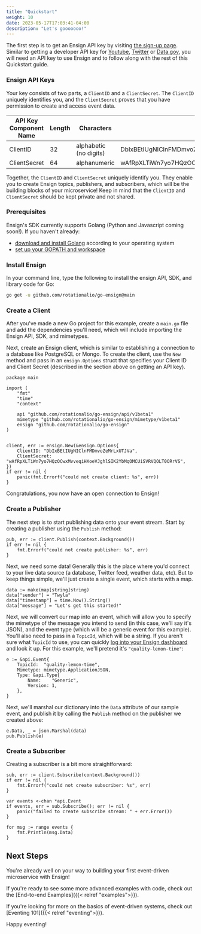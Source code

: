 ```yaml
---
title: "Quickstart"
weight: 10
date: 2023-05-17T17:03:41-04:00
description: "Let's gooooooo!"
---
```


The first step is to get an Ensign API key by visiting [the sign-up page](https://rotational.app/register). Similar to getting a developer API key for [Youtube](https://developers.google.com/youtube/v3/getting-started), [Twitter](https://developer.twitter.com/en/docs/twitter-api/getting-started/getting-access-to-the-twitter-api) or [Data.gov](https://api.data.gov/docs/api-key/), you will need an API key to use Ensign and to follow along with the rest of this Quickstart guide.

<a name="ensign-keys"></a>
### Ensign API Keys

Your key consists of two parts, a `ClientID` and a `ClientSecret`. The `ClientID` uniquely identifies you, and the `ClientSecret` proves that you have permission to create and access event data.

| API Key Component Name | Length | Characters             | Example                                                          |
|-------------------|--------|------------------------|------------------------------------------------------------------|
| ClientID          | 32     | alphabetic (no digits) | DbIxBEtIUgNIClnFMDmvoZeMrLxUTJVa                                 |
| ClientSecret      | 64     | alphanumeric           | wAfRpXLTiWn7yo7HQzOCwxMvveqiHXoeVJghlSIK2YbMqOMCUiSVRVQOLT0ORrVS |


Together, the `ClientID` and `ClientSecret` uniquely identify you. They enable you to create Ensign topics, publishers, and subscribers, which will be the building blocks of your microservice! Keep in mind that the `ClientID` and `ClientSecret` should be kept private and not shared.

### Prerequisites

Ensign's SDK currently supports Golang (Python and Javascript coming soon!).
If you haven't already:
- [download and install Golang](https://go.dev/doc/install) according to your operating system
- [set up your GOPATH and workspace](https://go.dev/doc/gopath_code)

### Install Ensign

In your command line, type the following to install the ensign API, SDK, and library code for Go:

```bash
go get -u github.com/rotationalio/go-ensign@main
```

<a name="create-a-client"></a>
### Create a Client

After you've made a new Go project for this example, create a `main.go` file and add the dependencies you'll need, which will include importing the Ensign API, SDK, and mimetypes.

Next, create an Ensign client, which is similar to establishing a connection to a database like PostgreSQL or Mongo. To create the client, use the `New` method and pass in an `ensign.Options` struct that specifies your Client ID and Client Secret (described in the section above on getting an API key).

```golang
package main

import (
    "fmt"
    "time"
    "context"

	api "github.com/rotationalio/go-ensign/api/v1beta1"
	mimetype "github.com/rotationalio/go-ensign/mimetype/v1beta1"
	ensign "github.com/rotationalio/go-ensign"
)


client, err := ensign.New(&ensign.Options{
	ClientID: "DbIxBEtIUgNIClnFMDmvoZeMrLxUTJVa",
	ClientSecret: "wAfRpXLTiWn7yo7HQzOCwxMvveqiHXoeVJghlSIK2YbMqOMCUiSVRVQOLT0ORrVS",
})
if err != nil {
	panic(fmt.Errorf("could not create client: %s", err))
}
```

Congratulations, you now have an open connection to Ensign!

### Create a Publisher

The next step is to start publishing data onto your event stream. Start by creating a publisher using the `Publish` method:

```golang
pub, err := client.Publish(context.Background())
if err != nil {
    fmt.Errorf("could not create publisher: %s", err)
}
```


Next, we need some data! Generally this is the place where you'd connect to your live data source (a database, Twitter feed, weather data, etc). But to keep things simple, we'll just create a single event, which starts with a map.

```golang
data := make(map[string]string)
data["sender"] = "Twyla"
data["timestamp"] = time.Now().String()
data["message"] = "Let's get this started!"
```

Next, we will convert our map into an event, which will allow you to specify the mimetype of the message you intend to send (in this case, we'll say it's JSON), and the event type (which will be a generic event for this example). You'll also need to pass in a `TopicId`, which will be a string. If you aren't sure what `TopicId` to use, you can quickly [log into your Ensign dashboard](https://rotational.io/ensign/) and look it up. For this example, we'll pretend it's `"quality-lemon-time"`:

```golang
e := &api.Event{
    TopicId:  "quality-lemon-time",
    Mimetype: mimetype.ApplicationJSON,
    Type: &api.Type{
        Name:    "Generic",
        Version: 1,
    },
}
```

Next, we'll marshal our dictionary into the `Data` attribute of our sample event, and publish it by calling the `Publish` method on the publisher we created above:

```golang
e.Data, _ = json.Marshal(data)
pub.Publish(e)
```

### Create a Subscriber

Creating a subscriber is a bit more straightforward:

```golang
sub, err := client.Subscribe(context.Background())
if err != nil {
    fmt.Errorf("could not create subscriber: %s", err)
}

var events <-chan *api.Event
if events, err = sub.Subscribe(); err != nil {
    panic("failed to create subscribe stream: " + err.Error())
}

for msg := range events {
    fmt.Println(msg.Data)
}
```

## Next Steps

You're already well on your way to building your first event-driven microservice with Ensign!

If you're ready to see some more advanced examples with code, check out the [End-to-end Examples]({{< relref "examples">}}).

If you're looking for more on the basics of event-driven systems, check out [Eventing 101]({{< relref "eventing">}}).

Happy eventing!